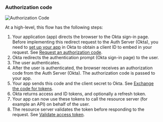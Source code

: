 ### Authorization code

![Authorization Code](/img/authorization/oauth-auth-code-grant-flow.png "Sequence diagram that displays the back and forth between the resource owner, authorization server, and resource server for Auth Code flow")

<!-- Source for image. Generated using http://www.plantuml.com/plantuml/uml/

skinparam monochrome true
actor "Resource Owner (User)" as user
participant "Web App" as client
participant "Authorization Server (Okta) " as okta
participant "Resource Server (Your App) " as app

autonumber "<b>#."
client -> okta: Authorization Code Request to /authorize
okta -> user: 302 redirect to authentication prompt
user -> okta: Authentication & consent
okta -> client: Authorization Code Response
client -> okta: Send authorization code + client secret to /token
okta -> client: Access token (and optionally Refresh Token)
client -> app: Request with access token
app -> client: Response
-->

At a high-level, this flow has the following steps:

1. Your application (app) directs the browser to the Okta sign-in page.<br>
Before implementing this redirect request to the Auth Server (Okta), you need to [set up your app](#set-up-your-app) in Okta to obtain a client ID to embed in your request. See [Request an authorization code](#request-an-authorization-code).
2. Okta redirects the authentication prompt (Okta sign-in page) to the user.
3. The user authenticates.
4. After the user is authenticated, the browser receives an authorization code from the Auth Server (Okta). The authorization code is passed to your app.
5. Your app sends this code and the client secret to Okta. See [Exchange the code for tokens](#exchange-the-code-for-tokens).
6. Okta returns access and ID tokens, and optionally a refresh token.
7. Your app can now use these tokens to call the resource server (for example an API) on behalf of the user.
8. The resource server validates the token before responding to the request. See [Validate access token](#validate-access-token).
